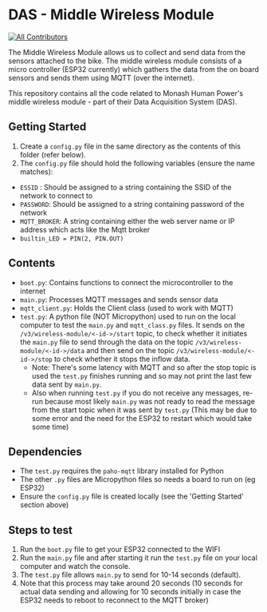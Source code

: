 # DAS - Middle Wireless Module

[![All Contributors](https://img.shields.io/badge/all_contributors-6-orange.svg?style=flat-square)](#contributors)

The Middle Wireless Module allows us to collect and send data from the sensors attached to the bike. The middle wireless module consists of a micro controller (ESP32 currently) which gathers the data from the on board sensors and sends them using MQTT (over the internet).

This repository contains all the code related to Monash Human Power's middle wireless module - part of their Data Acquisition System (DAS).

## Getting Started

1. Create a ``config.py`` file in the same directory as the contents of this folder (refer below).
2. The ``config.py`` file should hold the following variables (ensure the name matches):
- ``ESSID`` : Should be assigned to a string containing the SSID of the network to connect to
- ``PASSWORD``: Should be assigned to a string containing password of the network
- ``MQTT_BROKER``: A string containing either the web server name or IP address which acts like the Mqtt broker
- ``builtin_LED = PIN(2, PIN.OUT)``

## Contents
- ``boot.py``: Contains functions to connect the microcontroller to the internet
- ``main.py``: Processes MQTT messages and sends sensor data
- ``mqtt_client.py``: Holds the Client class (used to work with MQTT)
- ``test.py``: A python file (NOT Micropython) used to run on the local computer to test the ``main.py`` and `mqtt_class.py` files. It sends on the `/v3/wireless-module/<-id->/start` topic, to check whether it initiates the ``main.py`` file to send through the data on the topic ``/v3/wireless-module/<-id->/data`` and then send on the topic ``/v3/wireless-module/<-id->/stop`` to check whether it stops the inflow data. 
	- Note: There's some latency with MQTT and so after the stop topic is used the ``test.py`` finishes running and so may not print the last few data sent by ``main.py``.
	- Also when running ``test.py`` if you do not receive any messages, re-run because most likely ``main.py`` was not ready to read the message from the start topic when it was sent by ``test.py`` (This may be due to some error and the need for the ESP32 to restart which would take some time)


## Dependencies
- The ``test.py`` requires the ``paho-mqtt`` library installed for Python
- The other ``.py`` files are Micropython files so needs a board to run on (eg ESP32)
- Ensure the ``config.py`` file is created locally (see the 'Getting Started' section above)


## Steps to test
1. Run the ``boot.py`` file to get your ESP32 connected to the WIFI
2. Run the ``main.py`` file and after starting it run the ``test.py`` file on your local computer and watch the console.
3. The ``test.py`` file allows ``main.py`` to send for 10-14 seconds (default).
4. Note that this process may take around 20 seconds (10 seconds for actual data sending and allowing for 10 seconds initially in case the ESP32 needs to reboot to reconnect to the MQTT broker)

